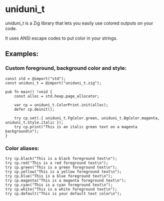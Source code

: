 # uniduni_t

*uniduni_t* is a Zig library that lets you easily use colored outputs on your code.

It uses ANSI escape codes to put color in your strings.

## Examples:

### Custom foreground, background color and style:
```
const std = @import("std");
const uniduni_t = @import("uniduni_t.zig");

pub fn main() !void {
    const alloc = std.heap.page_allocator;

    var cp = uniduni_t.ColorPrint.init(alloc);
    defer cp.deinit();

    try cp.set(.{ uniduni_t.FgColor.green, uniduni_t.BgColor.magenta, uniduni_t.Style.italic });
    try cp.print("This is an italic green text on a magenta background\n");
}
```
### Color aliases:
```
try cp.black("This is a black foreground text\n");
try cp.red("This is a red foreground text\n");
try cp.green("This is a green foreground text\n");
try cp.yellow("This is a yellow foreground text\n");
try cp.blue("This is a blue foreground text\n");
try cp.magenta("This is a magenta foreground text\n");
try cp.cyan("This is a cyan foreground text\n");
try cp.white("This is a white foreground text\n");
try cp.default("This is your default text color\n");
```
